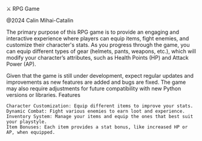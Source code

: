 ⚔️ RPG Game

@2024 Calin Mihai-Catalin

The primary purpose of this RPG game is to provide an engaging and interactive experience where players can equip items, fight enemies, and customize their character's stats. As you progress through the game, you can equip different types of gear (helmets, pants, weapons, etc.), which will modify your character’s attributes, such as Health Points (HP) and Attack Power (AP).

Given that the game is still under development, expect regular updates and improvements as new features are added and bugs are fixed. The game may also require adjustments for future compatibility with new Python versions or libraries.
Features

    Character Customization: Equip different items to improve your stats.
    Dynamic Combat: Fight various enemies to earn loot and experience.
    Inventory System: Manage your items and equip the ones that best suit your playstyle.
    Item Bonuses: Each item provides a stat bonus, like increased HP or AP, when equipped.
